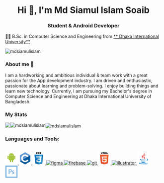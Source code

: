 <h1 align="center">Hi 👋, I'm Md Siamul Islam Soaib</h1>
<h3 align="center">Student & Android Developer</h3>
👨‍🎓 B.Sc. in Computer Science and Engineering from <a href="https://diu.ac" target="_blank" rel="noreferrer"> ** Dhaka International University**  </a>

<p align="left"> <img src="https://komarev.com/ghpvc/?username=mdsiamulislam&label=Profile%20views&color=0e75b6&style=flat" alt="mdsiamulislam" /> </p>

<!-- [![Twitter Badge](https://img.shields.io/badge/-@SumanMia-1ca0f1?style=flat-square&labelColor=1ca0f1&logo=twitter&logoColor=white&link=https://twitter.com/SumonSaikan)](https://twitter.com/SumonSaikan)&nbsp;&nbsp;&nbsp;&nbsp;&nbsp; [![Linkedin Badge](https://img.shields.io/badge/-SumanMia-blue?style=flat-square&logo=Linkedin&logoColor=white&link=https://www.linkedin.com/sumankuet/)](https://www.linkedin.com/in/sumankuet/)  &nbsp;&nbsp;&nbsp;&nbsp;&nbsp;   [![Facebook Badge](https://img.shields.io/badge/-@SumanMia-blue?style=flat-square&labelColor=000000&logo=facebook&link=https://www.facebook.com/SumonSaikan)](https://www.facebook.com/SumonSaikan)   &nbsp;&nbsp;&nbsp;&nbsp;&nbsp; [![Gmail Badge](https://img.shields.io/badge/-sumanmia.cse@gmail.com-c14438?style=flat-square&logo=Gmail&logoColor=white&link=mailto:sumanmia.cse@gmail.com)](mailto:sumanmia.cse@gmail.com)&nbsp;&nbsp;&nbsp;&nbsp;&nbsp;  [![Portfolio Badge](https://img.shields.io/badge/-PersonalWebsite-orange?style=flat-square&logo=google&logoColor=white&link=https://sites.google.com/view/sumanmia)](https://sites.google.com/view/sumanmia) -->

### About me :eyes:
I am a hardworking and ambitious individual & team work with a great passion for the App development industry. I am driven and enthusiastic, passionate about learning and problem-solving. 
I enjoy building things and learn new technology. Currently, I am pursuing my Bachelor's degree in Computer Science and Engineering at Dhaka International University of Bangladesh. 


<!-- - Student | Dhaka International University | Dhaka, Bagladesh
- Former Lecturer | University of Information Technology and Sciences | Dhaka, Bangladesh
- :dart: Research Interest | Artificial Intelligence | Machine learning | Block Chain | Image Processing and Computer vision   
- :e-mail: Ask me about anything ; **sumanmia.cse@gmail.com** -->





### My Stats
<p><img align="left" src="https://github-readme-stats.vercel.app/api?username=mdsiamulislam&theme=merko">
 <img align="center" src="https://github-readme-streak-stats.herokuapp.com/?user=mdsiamulislam&theme=merko" alt="mdsiamulislam"  />
<img align="left" src="https://github-readme-stats.vercel.app/api/top-langs?username=mdsiamulislam&show_icons=true&locale=en&layout=compact" alt="mdsiamulislam" />
</p>







### Languages and Tools:

<p><br> <a href="https://developer.android.com" target="_blank" rel="noreferrer"> <img src="https://raw.githubusercontent.com/devicons/devicon/master/icons/android/android-original-wordmark.svg" alt="android" width="40" height="40"/> </a> <a href="https://www.cprogramming.com/" target="_blank" rel="noreferrer"> <img src="https://raw.githubusercontent.com/devicons/devicon/master/icons/c/c-original.svg" alt="c" width="40" height="40"/> </a> <a href="https://www.w3schools.com/css/" target="_blank" rel="noreferrer"> <img src="https://raw.githubusercontent.com/devicons/devicon/master/icons/css3/css3-original-wordmark.svg" alt="css3" width="40" height="40"/> </a>
<a href="https://www.figma.com/" target="_blank" rel="noreferrer"> <img src="https://www.vectorlogo.zone/logos/figma/figma-icon.svg" alt="figma" width="40" height="40"/> </a>
<a href="https://firebase.google.com/" target="_blank" rel="noreferrer"> <img src="https://www.vectorlogo.zone/logos/firebase/firebase-icon.svg" alt="firebase" width="40" height="40"/> </a>
<a href="https://git-scm.com/" target="_blank" rel="noreferrer"> <img src="https://www.vectorlogo.zone/logos/git-scm/git-scm-icon.svg" alt="git" width="40" height="40"/> </a>
<a href="https://www.w3.org/html/" target="_blank" rel="noreferrer"> <img src="https://raw.githubusercontent.com/devicons/devicon/master/icons/html5/html5-original-wordmark.svg" alt="html5" width="40" height="40"/> </a> <a href="https://www.adobe.com/in/products/illustrator.html" target="_blank" rel="noreferrer"> <img src="https://www.vectorlogo.zone/logos/adobe_illustrator/adobe_illustrator-icon.svg" alt="illustrator" width="40" height="40"/> </a> <a href="https://www.java.com" target="_blank" rel="noreferrer"> <img src="https://raw.githubusercontent.com/devicons/devicon/master/icons/java/java-original.svg" alt="java" width="40" height="40"/> </a> <a href="https://www.photoshop.com/en" target="_blank" rel="noreferrer"> <img src="https://raw.githubusercontent.com/devicons/devicon/master/icons/photoshop/photoshop-line.svg" alt="photoshop" width="40" height="40"/> </a> 
  <!--
<a href="https://www.arduino.cc/" target="_blank" rel="noreferrer"> <img src="https://cdn.worldvectorlogo.com/logos/arduino-1.svg" alt="arduino" width="40" height="40"/> </a>
<a href="https://getbootstrap.com" target="_blank" rel="noreferrer"> <img src="https://raw.githubusercontent.com/devicons/devicon/master/icons/bootstrap/bootstrap-plain-wordmark.svg" alt="bootstrap" width="40" height="40"/> </a><a href="https://developer.mozilla.org/en-US/docs/Web/JavaScript" target="_blank" rel="noreferrer"> <img src="https://raw.githubusercontent.com/devicons/devicon/master/icons/javascript/javascript-original.svg" alt="javascript" width="40" height="40"/> </a> 
<a href="https://www.linux.org/" target="_blank" rel="noreferrer"> <img src="https://raw.githubusercontent.com/devicons/devicon/master/icons/linux/linux-original.svg" alt="linux" width="40" height="40"/> </a> 
<a href="https://www.mathworks.com/" target="_blank" rel="noreferrer"> <img src="https://upload.wikimedia.org/wikipedia/commons/2/21/Matlab_Logo.png" alt="matlab" width="40" height="40"/> </a> 
<a href="https://www.microsoft.com/en-us/sql-server" target="_blank" rel="noreferrer"> <img src="https://www.svgrepo.com/show/303229/microsoft-sql-server-logo.svg" alt="mssql" width="40" height="40"/> </a> 
<a href="https://www.mysql.com/" target="_blank" rel="noreferrer"> <img src="https://raw.githubusercontent.com/devicons/devicon/master/icons/mysql/mysql-original-wordmark.svg" alt="mysql" width="40" height="40"/> </a> 
<a href="https://nodejs.org" target="_blank" rel="noreferrer"> <img src="https://raw.githubusercontent.com/devicons/devicon/master/icons/nodejs/nodejs-original-wordmark.svg" alt="nodejs" width="40" height="40"/> </a> 
<a href="https://opencv.org/" target="_blank" rel="noreferrer"> <img src="https://www.vectorlogo.zone/logos/opencv/opencv-icon.svg" alt="opencv" width="40" height="40"/> </a> 
<a href="https://www.oracle.com/" target="_blank" rel="noreferrer"> <img src="https://raw.githubusercontent.com/devicons/devicon/master/icons/oracle/oracle-original.svg" alt="oracle" width="40" height="40"/> </a> 
<a href="https://pandas.pydata.org/" target="_blank" rel="noreferrer"> <img src="https://raw.githubusercontent.com/devicons/devicon/2ae2a900d2f041da66e950e4d48052658d850630/icons/pandas/pandas-original.svg" alt="pandas" width="40" height="40"/> </a> <a href="https://www.php.net" target="_blank" rel="noreferrer"> <img src="https://raw.githubusercontent.com/devicons/devicon/master/icons/php/php-original.svg" alt="php" width="40" height="40"/> </a> 
<a href="https://www.python.org" target="_blank" rel="noreferrer"> <img src="https://raw.githubusercontent.com/devicons/devicon/master/icons/python/python-original.svg" alt="python" width="40" height="40"/> </a> 
<a href="https://pytorch.org/" target="_blank" rel="noreferrer"> <img src="https://www.vectorlogo.zone/logos/pytorch/pytorch-icon.svg" alt="pytorch" width="40" height="40"/> </a> 
<a href="https://scikit-learn.org/" target="_blank" rel="noreferrer"> <img src="https://upload.wikimedia.org/wikipedia/commons/0/05/Scikit_learn_logo_small.svg" alt="scikit_learn" width="40" height="40"/> </a> 
<a href="https://www.tensorflow.org" target="_blank" rel="noreferrer"> <img src="https://www.vectorlogo.zone/logos/tensorflow/tensorflow-icon.svg" alt="tensorflow" width="40" height="40"/> </a> 
-->


</p>

